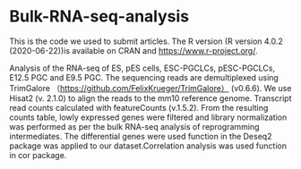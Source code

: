 # Bulk-RNA-seq-analysis
This is the code we used to submit articles.
  The R version (R version 4.0.2 (2020-06-22))is available on CRAN and https://www.r-project.org/. 

Analysis of the RNA-seq of ES, pES cells, ESC-PGCLCs, pESC-PGCLCs, E12.5 PGC and E9.5 PGC.
  The sequencing reads are demultiplexed using TrimGalore （https://github.com/FelixKrueger/TrimGalore） (v0.6.6). We use Hisat2 (v. 2.1.0) to align the reads to the mm10 reference genome. Transcript read counts calculated with featureCounts (v.1.5.2). From the resulting counts table, lowly expressed genes were filtered and library normalization was performed as per the bulk RNA-seq analysis of reprogramming intermediates.  The differential genes were used function in the Deseq2 package was applied to our dataset.Correlation analysis was used function in cor package.
